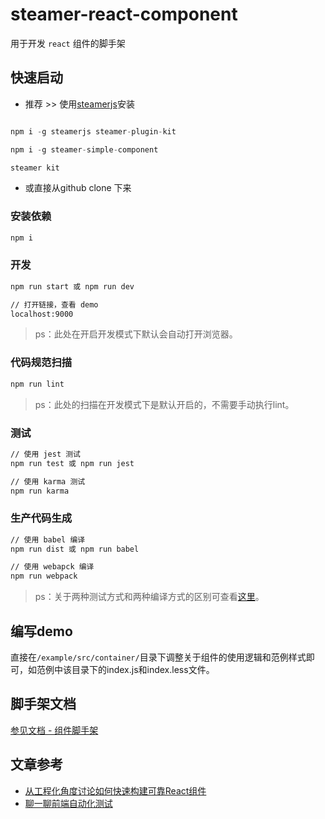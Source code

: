 # steamer-react-component

用于开发 `react` 组件的脚手架


## 快速启动

* 推荐 >> 使用[steamerjs](https://steamerjs.github.io/docs/projectkits/Bootstrap.html)安装

```javascript

npm i -g steamerjs steamer-plugin-kit

npm i -g steamer-simple-component

steamer kit
```

* 或直接从github clone 下来

### 安装依赖
```bash
npm i
```

### 开发

```bash
npm run start 或 npm run dev

// 打开链接，查看 demo
localhost:9000
```

> ps：此处在开启开发模式下默认会自动打开浏览器。

### 代码规范扫描

```bash
npm run lint
```

> ps：此处的扫描在开发模式下是默认开启的，不需要手动执行lint。

### 测试

```bash
// 使用 jest 测试
npm run test 或 npm run jest

// 使用 karma 测试
npm run karma
```

### 生产代码生成

```bash
// 使用 babel 编译
npm run dist 或 npm run babel

// 使用 webapck 编译
npm run webpack
```

> ps：关于两种测试方式和两种编译方式的区别可查看[这里](https://steamerjs.github.io/docs/Componet-Standard.html#两种编译与两种测试方式)。

## 编写demo

直接在`/example/src/container/`目录下调整关于组件的使用逻辑和范例样式即可，如范例中该目录下的index.js和index.less文件。


## 脚手架文档
[参见文档 - 组件脚手架](https://steamerjs.github.io/docs/componentkits/Starterkit.html)

## 文章参考
* [从工程化角度讨论如何快速构建可靠React组件](https://github.com/lcxfs1991/blog/issues/18)
* [聊一聊前端自动化测试](https://github.com/tmallfe/tmallfe.github.io/issues/37)
